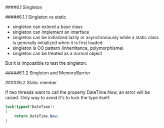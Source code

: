 ####6.1 Singleton

#####6.1.1 Singleton vs static

- singleton can extend a base class
- singleton can implement an interface
- singleton can be initialized lazily or asynchronously while a static class is generally initialized when it is first loaded
- singleton is OO pattern (inhertitance, polymorphisme)
- singleton can be treated as a normal object

But it is impossible to test the singleton.

#####6.1.2 Singleton and MemoryBarrier


#####6.2 Static member

If two threads want to call the property DateTime.Now, an error will be raised. Only way to avoid it's to lock the type itself:

```cs
lock(typeof(DateTime))
{
	return DateTime.Now;
}
```
